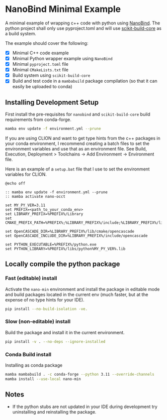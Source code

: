 # NanoBind Minimal Example

A minimal example of wrapping c++ code with python using [NanoBind](https://nanobind.readthedocs.io/en/latest/).
The python project shall only use pyproject.toml and will use
[scikit-build-core](https://github.com/scikit-build/scikit-build-core) as a build system.

The example should cover the following:

- [x] Minimal C++ code example
- [x] Minimal Python wrapper example using `NanoBind`
- [x] Minimal `pyproject.toml` file
- [x] Minimal `CMakeLists.txt` file
- [x] Build system using `scikit-build-core`
- [x] Build and test code in a `mambabuild` package compilation (so that it can easily be uploaded to conda)

## Installing Development Setup

First install the pre-requisites for `nanobind` and `scikit-build-core` build requirements from conda-forge.

```bash
mamba env update -f environment.yml --prune
```

If you are using CLION and want to get type hints from the c++ packages in your conda environment, 
I recommend creating a batch files to set the environment variables and use that as an environment file. 
See Build, Execution, Deployment > Toolchains -> Add Environment -> Environment file. 

Here is an example of a `setup.bat` file that I use to set the environment variables for CLION.

    @echo off

    :: mamba env update -f environment.yml --prune
    :: mamba activate nano-occt
    
    set MY_PY_VER=3.11
    set PREFIX=<path_to_your_conda_env>
    set LIBRARY_PREFIX=%PREFIX%/Library
    set CMAKE_PREFIX_PATH=%PREFIX%;%LIBRARY_PREFIX%/include;%LIBRARY_PREFIX%/lib;%LIBRARY_PREFIX%/bin

    set OpenCASCADE_DIR=%LIBRARY_PREFIX%/lib/cmake/opencascade
    set OpenCASCADE_INCLUDE_DIR=%LIBRARY_PREFIX%/include/opencascade

    set PYTHON_EXECUTABLE=%PREFIX%/python.exe
    set PYTHON_LIBRARY=%PREFIX%/libs/python%MY_PY_VER%.lib


## Locally compile the python package

### Fast (editable) install

Activate the `nano-min` environment and install the package in editable mode and build packages
located in the current env (much faster, but at the expense of no type hints for your IDE).

```bash
pip install --no-build-isolation -ve.
```

### Slow (non-editable) install

Build the package and install it in the current environment.

```bash
pip install -v . --no-deps --ignore-installed
```

### Conda Build install

Installing as conda package

```bash
mamba mambabuild . -c conda-forge --python 3.11 --override-channels
mamba install --use-local nano-min
```

## Notes

* If the python stubs are not updated in your IDE during development try uninstalling and reinstalling the package.
